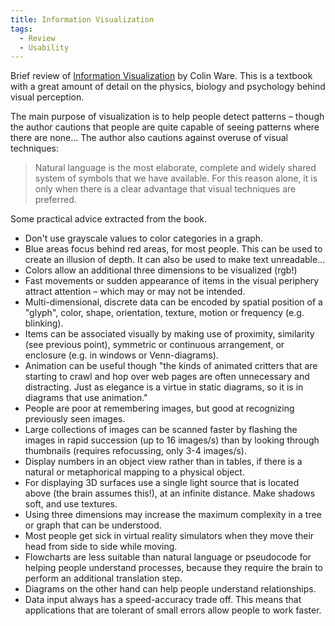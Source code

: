```yaml
---
title: Information Visualization
tags:
  - Review
  - Usability
---
```


Brief review of [Information Visualization](http://www.amazon.com/gp/product/1558608192) by Colin Ware. This is a textbook with a great amount of detail on the physics, biology and psychology behind visual perception.

The main purpose of visualization is to help people detect patterns – though the author cautions that people are quite capable of seeing patterns where there are none... The author also cautions against overuse of visual techniques:

> Natural language is the most elaborate, complete and widely shared system of symbols that we have available. For this reason alone, it is only when there is a clear advantage that visual techniques are preferred.

Some practical advice extracted from the book.

  * Don't use grayscale values to color categories in a graph.
  * Blue areas focus behind red areas, for most people. This can be used to create an illusion of depth. It can also be used to make text unreadable...
  * Colors allow an additional three dimensions to be visualized (rgb!)
  * Fast movements or sudden appearance of items in the visual periphery attract attention – which may or may not be intended.
  * Multi-dimensional, discrete data can be encoded by spatial position of a "glyph", color, shape, orientation, texture, motion or frequency (e.g. blinking).
  * Items can be associated visually by making use of proximity, similarity (see previous point), symmetric or continuous arrangement, or enclosure (e.g. in windows or Venn-diagrams).
  * Animation can be useful though "the kinds of animated critters that are starting to crawl and hop over web pages are often unnecessary and distracting. Just as elegance is a virtue in static diagrams, so it is in diagrams that use animation."
  * People are poor at remembering images, but good at recognizing previously seen images.
  * Large collections of images can be scanned faster by flashing the images in rapid succession (up to 16 images/s) than by looking through thumbnails (requires refocussing, only 3-4 images/s).
  * Display numbers in an object view rather than in tables, if there is a natural or metaphorical mapping to a physical object.
  * For displaying 3D surfaces use a single light source that is located above (the brain assumes this!), at an infinite distance. Make shadows soft, and use textures.
  * Using three dimensions may increase the maximum complexity in a tree or graph that can be understood.
  * Most people get sick in virtual reality simulators when they move their head from side to side while moving.
  * Flowcharts are less suitable than natural language or pseudocode for helping people understand processes, because they require the brain to perform an additional translation step.
  * Diagrams on the other hand can help people understand relationships.
  * Data input always has a speed-accuracy trade off. This means that applications that are tolerant of small errors allow people to work faster.
  